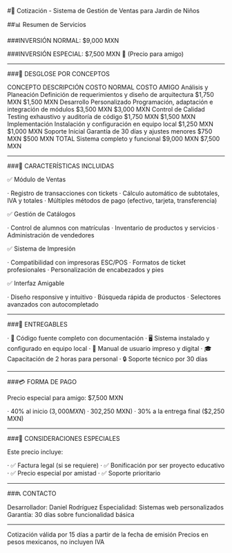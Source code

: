 #📄 Cotización - Sistema de Gestión de Ventas para Jardín de Niños

##📊 Resumen de Servicios

###INVERSIÓN NORMAL: $9,000 MXN

###INVERSIÓN ESPECIAL: $7,500 MXN 🎯 (Precio para amigo)

---

###🧾 DESGLOSE POR CONCEPTOS

CONCEPTO DESCRIPCIÓN COSTO NORMAL COSTO AMIGO
Análisis y Planeación Definición de requerimientos y diseño de arquitectura $1,750 MXN $1,500 MXN
Desarrollo Personalizado Programación, adaptación e integración de módulos $3,500 MXN $3,000 MXN
Control de Calidad Testing exhaustivo y auditoría de código $1,750 MXN $1,500 MXN
Implementación Instalación y configuración en equipo local $1,250 MXN $1,000 MXN
Soporte Inicial Garantía de 30 días y ajustes menores $750 MXN $500 MXN
TOTAL Sistema completo y funcional $9,000 MXN $7,500 MXN

---

###🎯 CARACTERÍSTICAS INCLUIDAS

✅ Módulo de Ventas

· Registro de transacciones con tickets
· Cálculo automático de subtotales, IVA y totales
· Múltiples métodos de pago (efectivo, tarjeta, transferencia)

✅ Gestión de Catálogos

· Control de alumnos con matrículas
· Inventario de productos y servicios
· Administración de vendedores

✅ Sistema de Impresión

· Compatibilidad con impresoras ESC/POS
· Formatos de ticket profesionales
· Personalización de encabezados y pies

✅ Interfaz Amigable

· Diseño responsive y intuitivo
· Búsqueda rápida de productos
· Selectores avanzados con autocompletado

---

###📅 ENTREGABLES

· 🔧 Código fuente completo con documentación
· 🖥️ Sistema instalado y configurado en equipo local
· 📖 Manual de usuario impreso y digital
· 🎓 Capacitación de 2 horas para personal
· 🔒 Soporte técnico por 30 días

---

###💳 FORMA DE PAGO

Precio especial para amigo: $7,500 MXN

· 40% al inicio ($3,000 MXN)
· 30% al avance del 50% ($2,250 MXN)
· 30% a la entrega final ($2,250 MXN)

---

###🤝 CONSIDERACIONES ESPECIALES

Este precio incluye:

· ✅ Factura legal (si se requiere)
· ✅ Bonificación por ser proyecto educativo
· ✅ Precio especial por amistad
· ✅ Soporte prioritario

---

###📞 CONTACTO

Desarrollador: Daniel Rodríguez
Especialidad: Sistemas web personalizados
Garantía: 30 días sobre funcionalidad básica

---

Cotización válida por 15 días a partir de la fecha de emisión
Precios en pesos mexicanos, no incluyen IVA
